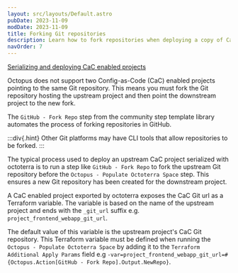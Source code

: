 ```yaml
---
layout: src/layouts/Default.astro
pubDate: 2023-11-09
modDate: 2023-11-09
title: Forking Git repositories
description: Learn how to fork repositories when deploying a copy of CaC projects
navOrder: 7
---
```


[Serializing and deploying CaC enabled projects](https://www.youtube.com/watch?v=VGgR4PuWvOQ)

Octopus does not support two Config-as-Code (CaC) enabled projects pointing to the same Git repository. This means you must fork the Git repository hosting the upstream project and then point the downstream project to the new fork.

The `GitHub - Fork Repo` step from the community step template library automates the process of forking repositories in GitHub.

:::div{.hint}
Other Git platforms may have CLI tools that allow repositories to be forked.
:::

The typical process used to deploy an upstream CaC project serialized with octoterra is to run a step like `GitHub - Fork Repo` to fork the upstream Git repository before the `Octopus - Populate Octoterra Space` step. This ensures a new Git repository has been created for the downstream project.

A CaC enabled project exported by octoterra exposes the CaC Git url as a Terraform variable. The variable is based on the name of the upstream project and ends with the `_git_url` suffix e.g. `project_frontend_webapp_git_url`. 

The default value of this variable is the upstream project's CaC Git repository. This Terraform variable must be defined when running the `Octopus - Populate Octoterra Space` by adding it to the `Terraform Additional Apply Params` field e.g `-var=project_frontend_webapp_git_url=#{Octopus.Action[GitHub - Fork Repo].Output.NewRepo}`.

